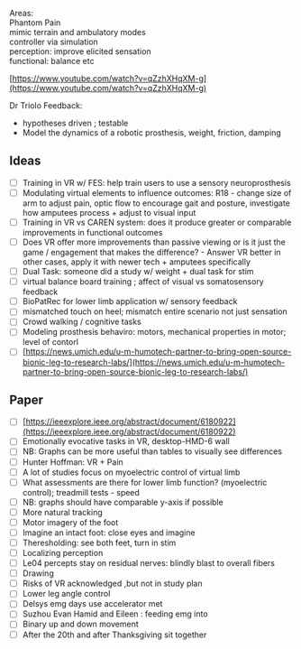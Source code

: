 Areas:  
Phantom Pain  
mimic terrain and ambulatory modes  
controller via simulation  
perception: improve elicited sensation  
functional: balance etc

[https://www.youtube.com/watch?v=qZzhXHqXM-g](https://www.youtube.com/watch?v=qZzhXHqXM-g)

Dr Triolo Feedback:

- hypotheses driven ; testable
- Model the dynamics of a robotic prosthesis, weight, friction, damping

## Ideas

- [ ] Training in VR w/ FES: help train users to use a sensory neuroprosthesis
- [ ] Modulating virtual elements to influence outcomes: R18 - change size of arm to adjust pain, optic flow to encourage gait and posture, investigate how amputees process + adjust to visual input
- [ ] Training in VR vs CAREN system: does it produce greater or comparable improvements in functional outcomes
- [ ] Does VR offer more improvements than passive viewing or is it just the game / engagement that makes the difference? - Answer VR better in other cases, apply it with newer tech + amputees specifically
- [ ] Dual Task: someone did a study w/ weight + dual task for stim
- [ ] virtual balance board training ; affect of visual vs somatosensory feedback
- [ ] BioPatRec for lower limb application w/ sensory feedback
- [ ] mismatched touch on heel; mismatch entire scenario not just sensation
- [ ] Crowd walking / cognitive tasks
- [ ] Modeling prosthesis behaviro: motors, mechanical properties in motor; level of contorl
- [ ] [https://news.umich.edu/u-m-humotech-partner-to-bring-open-source-bionic-leg-to-research-labs/](https://news.umich.edu/u-m-humotech-partner-to-bring-open-source-bionic-leg-to-research-labs/)

## Paper

- [ ] [https://ieeexplore.ieee.org/abstract/document/6180922](https://ieeexplore.ieee.org/abstract/document/6180922)
- [ ] Emotionally evocative tasks in VR, desktop-HMD-6 wall
- [ ] NB: Graphs can be more useful than tables to visually see differences
- [ ] Hunter Hoffman: VR + Pain
- [ ] A lot of studies focus on myoelectric control of virtual limb
- [ ] What assessments are there for lower limb function? (myoelectric control); treadmill tests - speed
- [ ] NB: graphs should have comparable y-axis if possible
- [ ] More natural tracking
- [ ] Motor imagery of the foot
- [ ] Imagine an intact foot: close eyes and imagine
- [ ] Theresholding: see both feet, turn in stim
- [ ] Localizing perception
- [ ] Le04 percepts stay on residual nerves: blindly blast to overall fibers
- [ ] Drawing
- [ ] Risks of VR acknowledged ,but not in study plan
- [ ] Lower leg angle control
- [ ] Delsys emg days use accelerator met
- [ ] Suzhou Evan Hamid and Eileen : feeding emg into
- [ ] Binary up and down movement
- [ ] After the 20th and after Thanksgiving sit together